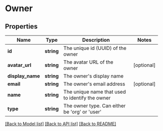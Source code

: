 # Owner

## Properties
Name | Type | Description | Notes
------------ | ------------- | ------------- | -------------
**id** | **string** | The unique id (UUID) of the owner | 
**avatar_url** | **string** | The avatar URL of the owner | [optional] 
**display_name** | **string** | The owner&#39;s display name | 
**email** | **string** | The owner&#39;s email address | [optional] 
**name** | **string** | The unique name that used to identify the owner | 
**type** | **string** | The owner type. Can either be &#39;org&#39; or &#39;user&#39; | 

[[Back to Model list]](../README.md#documentation-for-models) [[Back to API list]](../README.md#documentation-for-api-endpoints) [[Back to README]](../README.md)


